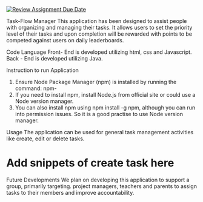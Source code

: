 [![Review Assignment Due Date](https://classroom.github.com/assets/deadline-readme-button-22041afd0340ce965d47ae6ef1cefeee28c7c493a6346c4f15d667ab976d596c.svg)](https://classroom.github.com/a/8-Y6obCV)

Task-Flow Manager
This application has been designed to assist people with organizing and managing their tasks. It allows users to set the priority level of their tasks and upon completion will be rewarded with points to be competed against users on daily leaderboards.
 
 Code Language
 Front- End is developed utilizing html, css and Javascript. 
 Back - End is developed utilizing Java.

 Instruction to run Application
 1. Ensure Node Package Manager (npm) is installed by running the command: npm-
 2. If you need to install npm, install Node.js from official site or could use a Node version manager. 
 3. You can also install npm using npm install -g npm, although you can run into permission issues. So it is a good practise to use Node version manager. 

 Usage
 The application can be used for general task management activities like create, edit or delete tasks. 

 # Add snippets of create task here

 Future Developments
 We plan on developing this application to support a group,  primarily targeting. project managers, teachers and parents to assign tasks to their members and improve accountability. 
 















 

